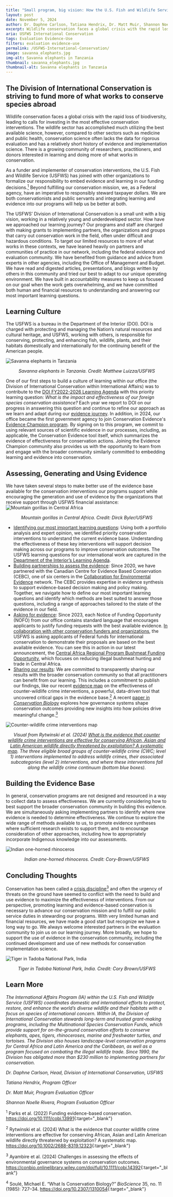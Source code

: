 ```yaml
---
title: "Small program, big vision: How the U.S. Fish and Wildlife Service is using and building evidence to move beyond crisis management in international wildlife conservation"
layout: post
date: November 5, 2024
author: Dr. Daphne Carlson, Tatiana Hendrix, Dr. Matt Muir, Shannon Noelle Rivera, USFWS
excerpt: Wildlife conservation faces a global crisis with the rapid loss of biodiversity, leading to calls for investing in the most effective conservation interventions. The wildlife sector has accomplished much utilizing the best available science, however...
aria: USFWS International Conservation 
tags: Evaluation Evidence-Use
filters: evaluation evidence-use
permalink: /USFWS-International-Conservation/
image: savanna_elephants.jpg
img-alt: Savanna elephants in Tanzania
thumbnail: savanna_elephants.jpg
thumbnail-alt: Savanna elephants in Tanzania
---
```


<h2>The Division of International Conservation is striving to fund more of what works to conserve species abroad</h2>

Wildlife conservation faces a global crisis with the rapid loss of biodiversity, leading to calls for investing in the most effective conservation interventions. The wildlife sector has accomplished much utilizing the best available science, however, compared to other sectors such as medicine and public health, conservation science often lacks the data for rigorous evaluation and has a relatively short history of evidence and implementation science. There is a growing community of researchers, practitioners, and donors interested in learning and doing more of what works in conservation.

As a funder and implementer of conservation interventions, the U.S. Fish and Wildlife Service (USFWS) has joined with other organizations to formalize our responsibility to embed evidence and learning in our funding decisions.<a href="#ftn1" class="text-no-underline" aria-label="footnote 1"><sup>1</sup></a> Beyond fulfilling our conservation mission, we, as a Federal agency, have an imperative to responsibly steward taxpayer dollars. We are both conservationists and public servants and integrating learning and evidence into our programs will help us be better at both.

The USFWS’ Division of International Conservation is a small unit with a big vision, working in a relatively young and underdeveloped sector. How have we approached our learning journey? Our programs and staff are charged with making grants to implementing partners, the organizations and groups that carry out conservation work in the field, often under difficult and hazardous conditions. To target our limited resources to more of what works in these contexts, we have leaned heavily on partners and communities of practice in our network, including the federal evidence and evaluation community. We have benefited from guidance and advice from experts in other agencies, including the Office of Management and Budget. We have read and digested articles, presentations, and blogs written by others in this community and tried our best to adapt to our unique operating environment. We have built in accountability measures to keep us focused on our goal when the work gets overwhelming, and we have committed both human and financial resources to understanding and answering our most important learning questions.

<h2>Learning Culture</h2>

The USFWS is a bureau in the Department of the Interior (DOI). DOI is charged with protecting and managing the Nation’s natural resources and cultural heritage, and USFWS, working with others, is responsible for conserving, protecting, and enhancing fish, wildlife, plants, and their habitats domestically and internationally for the continuing benefit of the American people. 

<img src="{{site.baseurl}}/assets/images/blog/savanna_elephants.jpg" class="margin-left-auto margin-right-auto display-block" alt="Savanna elephants in Tanzania"/> 
<div align="center"><p><em>Savanna elephants in Tanzania. Credit: Matthew Luizza/USFWS</em></p></div>

One of our first steps to build a culture of learning within our office (the Division of International Conservation within International Affairs) was to contribute to the [DOI FY2022-2026 Learning Agenda](https://www.doi.gov/sites/doi.gov/files/doi-fy-2022-2026-learning-agenda.pdf) with this priority learning question: _What is the impact and effectiveness of our foreign species conservation assistance?_ Each year we report to DOI on our progress in answering this question and continue to refine our approach as we learn and adapt during our [evidence journey](https://www.fws.gov/story/doing-more-what-works). In addition, in 2024, our office became the first government agency to join Conservation Evidence's [Evidence Champion program](https://www.fws.gov/story/2024-06/usfws-division-international-conservation-receives-prestigious-recognition). By signing on to this program, we commit to using relevant sources of scientific evidence in our processes, including, as applicable, the Conservation Evidence tool itself, which summarizes the evidence of effectiveness for conservation actions. Joining the Evidence Champion community also provides us with the opportunity to learn from and engage with the broader community similarly committed to embedding learning and evidence into conservation.

<h2>Assessing, Generating and Using Evidence</h2>
We have taken several steps to make better use of the evidence base available for the conservation interventions our programs support while encouraging the generation and use of evidence by the organizations that receive support through USFWS financial assistance:

<img src="{{site.baseurl}}/assets/images/blog/mountain_gorillas.jpg" class="margin-left-auto margin-right-auto display-block" alt="Mountain gorillas in Central Africa"/> 
<div align="center"><p><em>Mountain gorillas in Central Africa. Credit: Dirck Byler/USFWS</em></p></div>

- <u>Identifying our most important learning questions</u>: Using both a portfolio analysis and expert opinion, we identified priority conservation interventions to understand the current evidence base. Understanding the effectiveness of these key interventions will support decision making across our programs to improve conservation outcomes. The USFWS learning questions for our international work are captured in the [Department of the Interior’s Learning Agenda](https://www.doi.gov/sites/default/files/documents/2024-03/fy-2023-annual-update-interior-fy-2022-2026-learning-agenda.pdf).
- <u>Building partnerships to assess the evidence</u>: Since 2020, we have partnered with the Canadian Centre for Evidence Based Conservation (CEBC), one of six centers in the [Collaboration for Environmental Evidence](https://environmentalevidence.org/) network. The CEBC provides expertise in evidence synthesis to support evidence-based decision making and policy making. Together, we navigate how to define our most important learning questions and identify which methods are best suited to answer those questions, including a range of approaches tailored to the state of the evidence in our field.
- <u>Asking for evidence</u>: Since 2023, each Notice of Funding Opportunity (NOFO) from our office contains standard language that encourages applicants to justify funding requests with the best available evidence. [In collaboration with other conservation funders and organizations](https://conbio.onlinelibrary.wiley.com/doi/full/10.1111/cobi.13991), the USFWS is asking applicants of Federal funds for international conservation to demonstrate their proposals are based on the best available evidence. You can see this in action in our latest announcement, the [Central Africa Regional Program Bushmeat Funding Opportunity](https://www.fws.gov/service/central-africa-regional-program-bushmeat-funding-opportunity), which focuses on reducing illegal bushmeat hunting and trade in Central Africa.
- <u>Sharing our results</u>: We are committed to transparently sharing our results with the broader conservation community so that all practitioners can benefit from our learning. This includes a commitment to publish our findings, like our recent [evidence map](https://besjournals.onlinelibrary.wiley.com/doi/10.1002/2688-8319.12323) on the effectiveness of counter-wildlife crime interventions, a powerful, data-driven tool that uncovered critical gaps in the evidence base.<a href="#ftn2" class="text-no-underline" aria-label="footnote 2"><sup>2</sup></a> A recent [paper in _Conservation Biology_](https://conbio.onlinelibrary.wiley.com/doi/full/10.1111/cobi.14392) explores how governance systems shape conservation outcomes providing new insights into how policies drive meaningful change.<a href="#ftn3" class="text-no-underline" aria-label="footnote 3"><sup>3</sup></a>

<img src="{{site.baseurl}}/assets/images/blog/rytwinski.png" class="margin-left-auto margin-right-auto display-block" alt="Counter-wildlife crime interventions map"/> 
<div align="center"><p><em>Visual from Rytwinski et al. (2024) <a href="https://doi.org/10.1002/2688-8319.12323" class="text-no-underline">What is the evidence that counter wildlife crime interventions are effective for conserving African, Asian and Latin American wildlife directly threatened by exploitation? A systematic map</a>. The three eligible broad groups of counter-wildlife crime (CWC; level 1) interventions implemented to address wildlife crimes, their associated subcategories (level 2) interventions, and where these interventions fall along the wildlife crime continuum (bottom blue boxes).</em></p></div>

<h2>Building the Evidence Base</h2>

In general, conservation programs are not designed and resourced in a way to collect data to assess effectiveness. We are currently considering how to best support the broader conservation community in building this evidence. We are simultaneously asking implementing partners to identify where new evidence is needed to determine effectiveness. We continue to explore the wide range of methods available to us, to promote evidence syntheses where sufficient research exists to support them, and to encourage consideration of other approaches, including how to appropriately incorporate Indigenous knowledge into our assessments.

<img src="{{site.baseurl}}/assets/images/blog/indian_rhinos.jpg" class="margin-left-auto margin-right-auto display-block" alt="Indian one-horned rhinoceros"/> 
<div align="center"><p><em>Indian one-horned rhinoceros. Credit: Cory-Brown/USFWS</em></p></div>

<h2>Concluding Thoughts</h2>

Conservation has been called a [crisis discipline](https://academic.oup.com/bioscience/article-abstract/35/11/727/409520?redirectedFrom=fulltext&login=false)<a href="#ftn4" class="text-no-underline" aria-label="footnote 4"><sup>3</sup></a> and often the urgency of threats on the ground have seemed to conflict with the need to build and use evidence to maximize the effectiveness of interventions. From our perspective, promoting learning and evidence-based conservation is necessary to advance our conservation mission and to fulfill our public service duties in stewarding our programs. With very limited human and financial resources, we have made a good start but recognize we have a long way to go. We always welcome interested partners in the evaluation community to join us on our learning journey. More broadly, we hope to support the use of evidence in the conservation community, including the continued development and use of new methods for conservation implementation science.

<img src="{{site.baseurl}}/assets/images/blog/indian_tiger.jpg" class="margin-left-auto margin-right-auto display-block" alt="Tiger in Tadoba National Park, India"/> 
<div align="center"><p><em>Tiger in Tadoba National Park, India. Credit: Cory Brown/USFWS</em></p></div>

<h2>Learn More</h2>

_The International Affairs Program (IA) within the U.S. Fish and Wildlife Service (USFWS) coordinates domestic and international efforts to protect, restore, and enhance the world’s diverse wildlife and their habitats with a focus on species of international concern. Within IA, the Division of International Conservation stewards long-term and trusted grant-making programs, including the Multinational Species Conservation Funds, which provide support for on-the-ground conservation efforts to conserve elephants, apes, tigers, rhinoceroses, marine and freshwater turtles, and tortoises. The Division also houses landscape-level conservation programs for Central Africa and Latin America and the Caribbean, as well as a program focused on combating the illegal wildlife trade. Since 1990, the Division has obligated more than $230 million to implementing partners for conservation._

_Dr. Daphne Carlson, Head, Division of International Conservation, USFWS_

_Tatiana Hendrix, Program Officer_

_Dr. Matt Muir, Program Evaluation Officer_

_Shannon Noelle Rivera, Program Evaluation Officer_

<sup id="ftn1">1</sup> Parks et al. (2022) Funding evidence-based conservation. <https://doi.org/10.1111/cobi.13991>{:target="_blank"}

<sup id="ftn2">2</sup> Rytwinski et al. (2024) What is the evidence that counter wildlife crime interventions are effective for conserving African, Asian and Latin American wildlife directly threatened by exploitation? A systematic map. <https://doi.org/10.1002/2688-8319.12323>{:target="_blank"}

<sup id="ftn3">3</sup> Ayambire et al. (2024) Challenges in assessing the effects of environmental governance systems on conservation outcomes. <https://conbio.onlinelibrary.wiley.com/doi/full/10.1111/cobi.14392>{:target="_blank"}

<sup id="ftn4">4</sup> Soulé, Michael E. “What Is Conservation Biology?” _BioScience_ 35, no. 11 (1985): 727–34. <https://doi.org/10.2307/1310054>{:target="_blank"}
